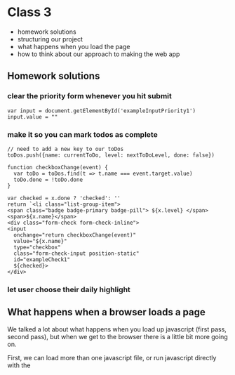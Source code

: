 # Class 3

* homework solutions
* structuring our project
* what happens when you load the page
* how to think about our approach to making the web app

## Homework solutions

### clear the priority form whenever you hit submit
```
var input = document.getElementById('exampleInputPriority1')
input.value = ""
```

### make it so you can mark todos as complete

```
// need to add a new key to our toDos
toDos.push({name: currentToDo, level: nextToDoLevel, done: false})

function checkboxChange(event) {
  var toDo = toDos.find(t => t.name === event.target.value)
  toDo.done = !toDo.done
}

var checked = x.done ? 'checked': ''
return `<li class="list-group-item">
<span class="badge badge-primary badge-pill"> ${x.level} </span>
<span>${x.name}</span>
<div class="form-check form-check-inline">
<input 
  onchange="return checkboxChange(event)" 
  value="${x.name}" 
  type="checkbox" 
  class="form-check-input position-static" 
  id="exampleCheck1" 
  ${checked}>
</div>
```

### let user choose their daily highlight


## What happens when a browser loads a page

We talked a lot about what happens when you load up javascript (first pass,
second pass), but when we get to the browser there is a little bit more going
on.

First, we can load more than one javascript file, or run javascript directly
with the <script> tag. We talked about the global scope, and how functions are
the only way to make a new scope. Managing not cluttering the state becomes very
important as we load more and more javascript files!

Second, we have two other languages involved: html and css.

The browser does not follow the same two pass strategy javascript follows (it
does when it runs the javascript, but not "above" that). So we are in a line by
line situation here. 

As it goes line by line, it draws stuff on the page as soon as it can. Your eye
usually doesn't see this, but sometimes with really slow internet you might.

Note, that this means that javascript that runs before html is "loaded", or what
is more often said, "in the dom", cannot reference said unloaded html.

Also, it is important to think of your html as a tree. Think of it more like an
ancestor tree though - html has root ancestors, children, siblings, etc.

For example:

```
<html>
  <body>
    <div>
      <h1>
      </h1>

      <h2>
      </h2>
    </div>
  </body>
</html>
```

can be thought of like so:

            html
             |
            body
             |
            div
           /   \
          h1   h2
            

To be able to know these relationships, html is a "context" holding language,
meaning you need knowledge of prior lines in order to know how to interpret the
current one.

A lot of this is more than you need to know though, the improtant thing is to
know that it does this loading all in one pass. It doesn't do more than one
thing at a time. So if you put some javascript in your page at the top, and have
that javascript do a bunch of stuff, or for fun, just stick a while loop in
there, the rest of the page will not show up for a while or at all. 

All this to say, people put javascript at the bottom of web pages.

Also keep in mind every html page has a brand new scope. And that scope goes
away whenever you refresh the page. 

### structuring our project

we will always have an index.html file for any web app we make. That file is the
first thing people see whenever they load your web app. Any server knows that
the root of the route should go to the index.html file (more on routes in a
minute). From there, you need to
provide a nav bar that will allow them to navigate to other parts of the site.
The other parts of your site correspond to other index files that you make, and
your route should usually match the name of the html file.

Each page will have it's own new scope remember, so without other tools we will
learn about later (like reaching out to a database to get data on page load),
we won't be able to pass information to other pages.

If we have a new scope each time, how do we share certain things that are common
across pages? Keep in mind you can load javascript on any page, so anything
common that we need, we can put in one javascript file, and load that on each
page. 

## our approach

most pages we make in our web app will do very similar things in the abstract:

* take in data from the user through forms
* display the data we do have
* modify the existing data through actions (button clicks)

That is it! So if we are doing these things over and over, there must be a
pattern we can follow, indeed, the pattern we will follow is thinking about
changing the "state" of our data (often called "model"), and then just making
sure to have the page change whenever our state changes.

So we have three things, state, the page, and actions.

The page should always represent what is in the state. Whenever state changes,
we need to make sure to update the page. 

The page has buttons that will trigger actions. Actions usually update the
state. 

So, actions update the state, which updates the page.

Whenever you are working on a new page from scratch, first think about your
model/state. Create some sample data and hardcode that into the state. Then,
"hook" your state up to the page. Then, start creating actions (functions) to update the
state. Then hook those actions up to buttons!

An example of this is our priority page. 

State of priority page:
* priorities array
* current priority

actions of priority page:
* makeHigherPriority
* priorityChange
* makeLowerPriority

our hooking up of the state to the page:
* drawPriorities

hooking actions to buttons:
* we acheive that with the onclick html param on on our buttons




